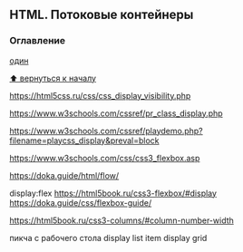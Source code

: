## HTML. Потоковые контейнеры

### Оглавление

[один](#)

[⬆ вернуться к началу](#оглавление)

https://html5css.ru/css/css_display_visibility.php

https://www.w3schools.com/cssref/pr_class_display.php

https://www.w3schools.com/cssref/playdemo.php?filename=playcss_display&preval=block

https://www.w3schools.com/css/css3_flexbox.asp

https://doka.guide/html/flow/

display:flex
https://html5book.ru/css3-flexbox/#display
https://doka.guide/css/flexbox-guide/

https://html5book.ru/css3-columns/#column-number-width

пикча с рабочего стола
display list item
display grid
